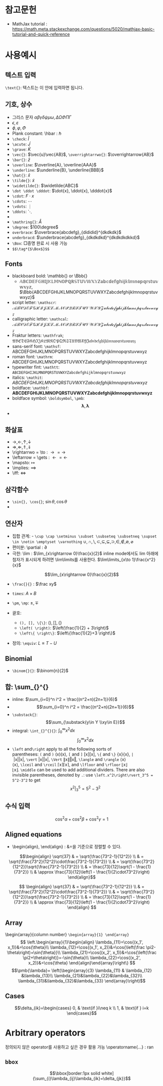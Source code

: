 # 참고문헌
- MathJax tutorial : https://math.meta.stackexchange.com/questions/5020/mathjax-basic-tutorial-and-quick-reference

# 사용예시 
## 텍스트 입력
`\text{}`: $\text{텍스트는 이 안에 입력하면 됩니다.}$

## 기호, 상수
- 그리스 문자 $\alpha\beta\gamma\delta\psi\mu\omega, \Delta\Omega\Phi\Pi\Gamma$
- $\epsilon,  \varepsilon$
- $\phi, \varphi, \Phi$
- Plank constant: \hbar : $\hbar$
- `\check`: $\check{I}$
- `\acute`: $\acute{J}$
- `\grave`: $\grave{K}$
- `\vec{}`: $\vec{u}\vec{AB}$, `\overrightarrwo{}`: $\overrightarrow{AB}$
- `\bar{}`: $\bar{z}$
- `\overline`: $\overline{A}, \overline{AAA}$
- `\underline`: $\underline{B}, \underline{BBB}$
- `\hat{}`: $\hat{x}$
- `\tilde{}`: $\tilde{x}$
- `\widetilde{}`: $\widetilde{ABC}$
- `\dot \ddot \dddot`: $\dot{x}, \ddot{x}, \dddot{x}$ 
- `\cdot`: $F\cdot x$
- `\cdots`: $\cdots$
- `\vdots`: $\vdots$
- `\ddots`: $\ddots$
- 
- `\mathring{}`: $\mathring{A}$
- `\degree`: $100\degree$
- `overbrace`: $\overbrace{abcdefg}_{dididid}^{dkdkdk}$
- `underbracd`: $\underbrace{abcdefg}_{dkdkdkd}^{dkdkdkdkkd}$
- `\Box`: $\Box$증명 완료 시 사용 가능
- `$$\tag*{$\Box$}$$`
$$\tag*{$\Box$}$$
## Fonts
- blackboard bold: \mathbb{} or \Bbb{}
  - $\mathbb{ABCDEFGHIJKLMNOPQRSTUVWXYZabcdefghijklmnopqrstuvwxyz}$, $\Bbb{ABCDEFGHIJKLMNOPQRSTUVWXYZabcdefghijklmnopqrstuvwxyz}$
- script letter: `\mathscr`: $\mathscr{ABCDEFGHIJKLMNOPQRSTUVWXYZabcdefghijklmnopqrstuvwxyz}$
- calligraphic letter: `\mathcal`: $\mathcal{ABCDEFGHIJKLMNOPQRSTUVWXYZabcdefghijklmnopqrstuvwxyz}$
- Fraktur letters: `\mathfrak`; $\mathfrak{ABCDEFGHIJKLMNOPQRSTUVWXYZabcdefghijklmnopqrstuvwxyz}$
- sans-serif font: `\mathsf`: $\mathsf{ABCDEFGHIJKLMNOPQRSTUVWXYZabcdefghijklmnopqrstuvwxyz}$
- roman font: `\mathrm`: $\mathrm{ABCDEFGHIJKLMNOPQRSTUVWXYZabcdefghijklmnopqrstuvwxyz}$
- typewriter fint: `\mathtt`: $\mathtt{ABCDEFGHIJKLMNOPQRSTUVWXYZabcdefghijklmnopqrstuvwxyz}$
- italics: `\mathit`: $\mathit{ABCDEFGHIJKLMNOPQRSTUVWXYZabcdefghijklmnopqrstuvwxyz}$
- boldface: `\mathbf`: $\mathbf{ABCDEFGHIJKLMNOPQRSTUVWXYZabcdefghijklmnopqrstuvwxyz}$
- boldface symbol: `\boldsymbol`, `\pmb`:
$$\boldsymbol{\lambda}, \pmb{\lambda}$$
- 

## 화살표
- $\rightarrow, \leftarrow, \uparrow, \downarrow$
- $\Rightarrow, \Leftarrow, \Uparrow, \Downarrow$
- \rightarrwo = \to : $\rightarrow = \to$
- \leftarrow = \gets : $\leftarrow = \gets$
- \mapsto: $\mapsto$
- \implies: $\implies$
- \iff: $\iff$

## 삼각함수
- `\sin{}, \cos{}`; $\sin{\theta}, \cos{\theta}$
- 
## 연산자
- 집합 관계: - `\cup \cap \setminus \subset \subseteq \subsetneq \supset \in \notin \emptyset \varnothing` $\cup, \cap, \setminus, \subset, \subseteq, \subsetneq, \supset, \in, \notin, \emptyset, \varnothing$
- 편미분: \partial :  $\partial$
- 극한: 
  \lim : $\lim_{x\rightarrow 0}\frac{x}{2}$
  inline mode에서도 lim 아래에 첨자가 표시되게 하려면 \lim\limits를 사용한다. $\lim\limits_{x\to 1}\frac{x^2}{x}$

$$\lim_{x\rightarrow 0}\frac{x}{2}$$
- `\frac{}{}` :  $\frac xy$
- `times`: $A\times B$
- `\pm`, `\mp`: $\pm, \mp$
- 괄호:
  - `(), [], \{\}`: $(), [], \{\}$
  - `\left( \right)`: $\left(\frac{1}{2} + 3\right)$
  - `\left\{ \right\}`: $\left\{\frac{1}{2}+3 \right\}$

- 정의: `\equiv`: $L\equiv T-U$
## Binomial
- `\binom{}{}`: $\binom{n}{2}$
## 합: \sum_{}^{} 
   - inline: $\sum_{i=0}^n i^2 = \frac{(n^2+n)(2n+1)}{6}$
   - $$\sum_{i=0}^n i^2 = \frac{(n^2+n)(2n+1)}{6}$$
   - `\substack{}`: $$\sum_{\substack{y\in Y \\xy\in E}}$$
- integral: `\int_{}^{}{}`: $\int_{0}^{\infty}{x^2dx}$
$$\int_{0}^{\infty}{x^2dx}$$
- `\left` and`\right` apply to all the following sorts of parentheses: `(` and `)` (x)(x), `[` and `]` [x][x], `\{` and `\}` {x}{x}, `|` |x||x|, `\vert` |x||x|, `\Vert` ∥x∥‖x‖, `\langle` and `\rangle` ⟨x⟩⟨x⟩, `\lceil` and `\rceil` ⌈x⌉⌈x⌉, and `\lfloor` and `\rfloor` ⌊x⌋⌊x⌋. `\middle` can be used to add additional dividers. There are also invisible parentheses, denoted by `.`: use `\left.x^2\right\rvert_3^5 = 5^2-3^2` to get
$$\left.x^2\right\rvert_3^5 = 5^2-3^2$$
## 수식 입력
$$\begin{equation}
\cos^2{\alpha}+\cos^2{\beta}+\cos^2{\gamma}=1
\tag{1.10}\end{equation}$$
## Aligned equations
- \begin{align}, \end{align} : &=을 기준으로 정렬할 수 있다.
```math
\begin{align}
\sqrt{37} & = \sqrt{\frac{73^2-1}{12^2}} \\
 & = \sqrt{\frac{73^2}{12^2}\cdot\frac{73^2-1}{73^2}} \\ 
 & = \sqrt{\frac{73^2}{12^2}}\sqrt{\frac{73^2-1}{73^2}} \\
 & = \frac{73}{12}\sqrt{1 - \frac{1}{73^2}} \\ 
 & \approx \frac{73}{12}\left(1 - \frac{1}{2\cdot73^2}\right)
\end{align}
```
$$
\begin{align}
\sqrt{37} & = \sqrt{\frac{73^2-1}{12^2}} \\
 & = \sqrt{\frac{73^2}{12^2}\cdot\frac{73^2-1}{73^2}} \\ 
 & = \sqrt{\frac{73^2}{12^2}}\sqrt{\frac{73^2-1}{73^2}} \\
 & = \frac{73}{12}\sqrt{1 - \frac{1}{73^2}} \\ 
 & \approx \frac{73}{12}\left(1 - \frac{1}{2\cdot73^2}\right)
\end{align}
$$

## Array
\begin{array}{column number}
`\begin{array}{1} \end{array}`
$$
 \left.\begin{array}{1}\begin{align}
 \lambda_{11}=\cos{(x_1', x_1)}&=\cos{\theta}\\
 \lambda_{12}=\cos{(x_1', x_2)}&=\cos{\left(\frac \pi2-\theta\right)=\sin{\theta}}\\
 \lambda_{21}=\cos{(x_2', x_1)}&=\cos{\left(\frac \pi2+\theta\right)}=-\sin{\theta}\\
 \lambda_{22}=\cos{(x_2', x_2)}&=\cos{\theta}
 \end{align}\end{array}\right\}
 $$
 $$\pmb{\lambda}=
 \left(\begin{array}{3}
 \lambda_{11} & \lambda_{12} &\lambda_{13}\\
 \lambda_{21}&\lambda_{22}&\lambda_{32}\\
 \lambda_{31}&\lambda_{32}&\lambda_{33}
 \end{array}\right)$$
## Cases
  $$\delta_{ik}=\begin{cases}
   0, & \text{if }i\neq k \\
   1, & \text{if } i=k
   \end{cases}$$
# Arbitrary operators
정의되지 않은 operator를 사용하고 싶은 경우 활용 가능
\operatorname{...} : $\operatorname{ran}$

## `bbox`
 $$\bbox[border:1px solid white]{\sum_{i}\lambda_{ij}\lambda_{ik}=\delta_{jk}}$$
 